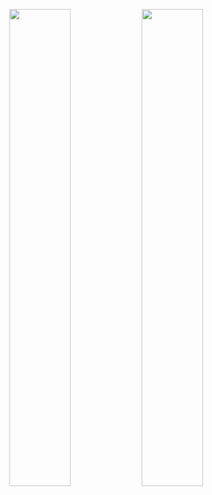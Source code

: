 <img align="left" width=47% src="https://github-readme-stats.vercel.app/api?username=Sakthilakshmi-M&theme=dark&show_icons=true">
<img align="left" width=47% src="https://github-readme-stats.vercel.app/api/top-langs/?username=Sakthilakshmi-M&layout=compact">
